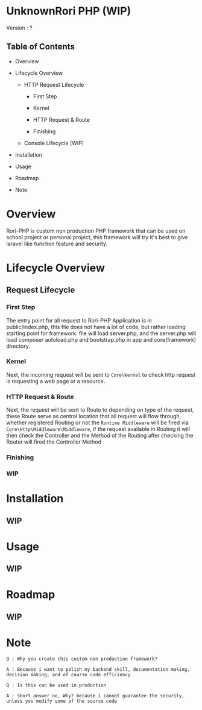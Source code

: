 # UnknownRori PHP (WIP)

Version : ?

## Table of Contents

- Overview

- Lifecycle Overview

    - HTTP Request Lifecycle

        - First Step

        - Kernel

        - HTTP Request & Route

        - Finishing

    - Console Lifecycle (WIP)


- Installation

- Usage

- Roadmap

- Note

# Overview

Rori-PHP is custom non production PHP framework that can be used on school project or personal project, this framework will try it's best to give laravel like function feature and security.

# Lifecycle Overview

## Request Lifecycle


### First Step

The entry point for all request to Rori-PHP Application is in public/index.php, this file does not have a lot of code, but rather loading starting point for framework. file will load server.php, and the server.php will load composer autoload.php and bootstrap.php in app and core(framework) directory.

### Kernel

Next, the incoming request will be sent to `Core\Kernel` to check http request is requesting a web page or a resource.

### HTTP Request & Route

Next, the request will be sent to Route to depending on type of the request, these Route serve as central location that all request will flow through, whether registered Routing or not the `Runtime Middleware` will be fired via `Core\Http\Middleware\Middleware`, if the request available in Routing it will then check the Controller and the Method of the Routing after checking the Router will fired the Controller Method

### Finishing

### WIP


# Installation

## WIP

# Usage

## WIP

# Roadmap

## WIP

# Note


`Q : Why you create this custom non production framework?`

`A : Because i want to polish my backend skill, documentation making, decision making, and of course code efficiency`


`Q : Is this can be used in production`

`A : Short answer no, Why? because i cannot guarantee the security, unless you modify some of the source code`